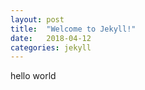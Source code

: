 ```yaml
---
layout: post
title:  "Welcome to Jekyll!"
date:   2018-04-12
categories: jekyll
---
```


hello world
